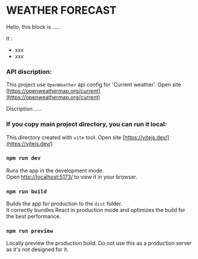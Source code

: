 # WEATHER FORECAST

Hello, this block is .....

It :
- xxx
- xxx

### API discription:

This project use `OpenWeather` api config for 'Current weather'. Open site [https://openweathermap.org/current](https://openweathermap.org/current)

Discription .....

### If you copy main project directory, you can run it local:

This directory created with `vite` tool. Open site [https://vitejs.dev/](https://vitejs.dev/)

### `npm run dev`

Runs the app in the development mode.\
Open [http://localhost:5173/](http://localhost:5173/) to view it in your browser.

### `npm run build`

Builds the app for production to the `dist` folder.\
It correctly bundles React in production mode and optimizes the build for the best performance.

### `npm run preview`

Locally preview the production build. Do not use this as a production server as it's not designed for it.
